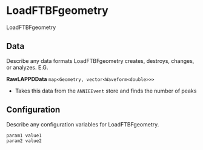 # LoadFTBFgeometry

LoadFTBFgeometry

## Data

Describe any data formats LoadFTBFgeometry creates, destroys, changes, or analyzes. E.G.

**RawLAPPDData** `map<Geometry, vector<Waveform<double>>>`
* Takes this data from the `ANNIEEvent` store and finds the number of peaks


## Configuration

Describe any configuration variables for LoadFTBFgeometry.

```
param1 value1
param2 value2
```
